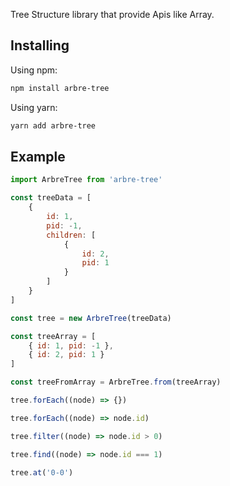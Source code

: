 Tree Structure library that provide Apis like Array.

## Installing
Using npm:
```bash
npm install arbre-tree
```

Using yarn:
```bash
yarn add arbre-tree
```

## Example
```javascript
import ArbreTree from 'arbre-tree'

const treeData = [
    {
        id: 1,
        pid: -1,
        children: [
            {
                id: 2,
                pid: 1
            }
        ]
    }
]

const tree = new ArbreTree(treeData)

const treeArray = [
    { id: 1, pid: -1 },
    { id: 2, pid: 1 }
]

const treeFromArray = ArbreTree.from(treeArray)

tree.forEach((node) => {})

tree.forEach((node) => node.id)

tree.filter((node) => node.id > 0)

tree.find((node) => node.id === 1)

tree.at('0-0')
```
